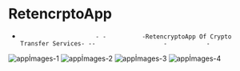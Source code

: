 # RetencrptoApp
-                          - -          -RetencryptoApp Of Crypto Transfer Services- --                   -           -



![appİmages-1](https://user-images.githubusercontent.com/90987920/202919780-bb081f78-911a-4dda-84d8-b72711089f7a.PNG)
![appİmages-2](https://user-images.githubusercontent.com/90987920/202919787-f538bc81-9243-4399-8370-8c3ce0fb0663.PNG)
![appİmages-3](https://user-images.githubusercontent.com/90987920/202919791-304db974-c087-4289-b2de-7f0488c2d23e.PNG)
![appİmages-4](https://user-images.githubusercontent.com/90987920/202919793-b84afe23-b902-4974-8378-f7c88fbb23ee.PNG)
